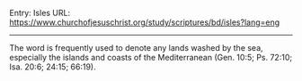 Entry: Isles
URL: https://www.churchofjesuschrist.org/study/scriptures/bd/isles?lang=eng

---

The word is frequently used to denote any lands washed by the sea, especially the islands and coasts of the Mediterranean (Gen. 10:5; Ps. 72:10; Isa. 20:6; 24:15; 66:19).
